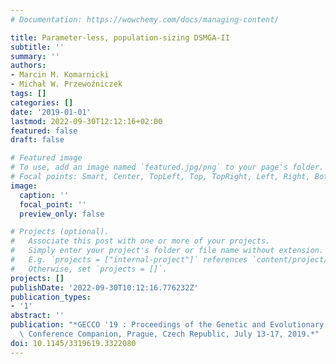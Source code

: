 ```yaml
---
# Documentation: https://wowchemy.com/docs/managing-content/

title: Parameter-less, population-sizing DSMGA-II
subtitle: ''
summary: ''
authors:
- Marcin M. Komarnicki
- Michał W. Przewoźniczek
tags: []
categories: []
date: '2019-01-01'
lastmod: 2022-09-30T12:12:16+02:00
featured: false
draft: false

# Featured image
# To use, add an image named `featured.jpg/png` to your page's folder.
# Focal points: Smart, Center, TopLeft, Top, TopRight, Left, Right, BottomLeft, Bottom, BottomRight.
image:
  caption: ''
  focal_point: ''
  preview_only: false

# Projects (optional).
#   Associate this post with one or more of your projects.
#   Simply enter your project's folder or file name without extension.
#   E.g. `projects = ["internal-project"]` references `content/project/deep-learning/index.md`.
#   Otherwise, set `projects = []`.
projects: []
publishDate: '2022-09-30T10:12:16.776232Z'
publication_types:
- '1'
abstract: ''
publication: "*GECCO '19 : Proceedings of the Genetic and Evolutionary Computation\
  \ Conference Companion, Prague, Czech Republic, July 13-17, 2019.*"
doi: 10.1145/3319619.3322080
---
```

